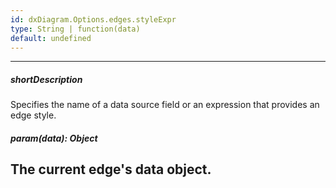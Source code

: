 ```yaml
---
id: dxDiagram.Options.edges.styleExpr
type: String | function(data)
default: undefined
---
```

---
##### shortDescription
Specifies the name of a data source field or an expression that provides an edge style.

##### param(data): Object
The current edge's data object.
---
